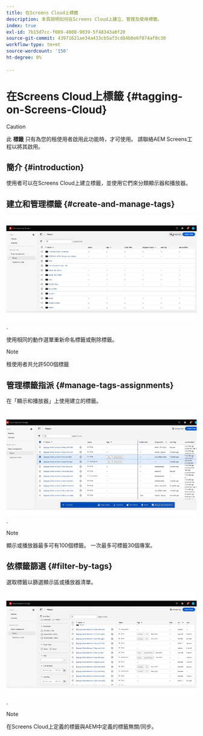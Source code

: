 ```yaml
---
title: 在Screens Cloud上標籤
description: 本頁說明如何在Screens Cloud上建立、管理及使用標籤。
index: true
exl-id: 7b15d7cc-f089-4008-9039-5f48343a0f20
source-git-commit: 43971621ae34a433cb5af3cd84b0e6f074af0c30
workflow-type: tm+mt
source-wordcount: '150'
ht-degree: 0%

---
```


# 在Screens Cloud上標籤 {#tagging-on-Screens-Cloud}

>[!CAUTION]
>
>此 **標籤** 只有為您的租使用者啟用此功能時，才可使用。 請聯絡AEM Screens工程以將其啟用。

## 簡介 {#introduction}

使用者可以在Screens Cloud上建立標籤，並使用它們來分類顯示器和播放器。

## 建立和管理標籤 {#create-and-manage-tags}

![建立標籤](assets/tagging/create-tag.gif).

使用相同的動作選單重新命名標籤或刪除標籤。

>[!NOTE]
> 
> 租使用者共允許500個標籤

## 管理標籤指派 {#manage-tags-assignments}

在「顯示和播放器」上使用建立的標籤。

![管理標籤指派](assets/tagging/assign-tags-to-players.gif).

>[!NOTE]
> 
> 顯示或播放器最多可有100個標籤。
> 一次最多可標籤30個專案。

## 依標籤篩選 {#filter-by-tags}

選取標籤以篩選顯示區或播放器清單。

![依標籤篩選](assets/tagging/filter-by-tags.gif).

>[!NOTE]
> 
> 在Screens Cloud上定義的標籤與AEM中定義的標籤無關/同步。
> 
